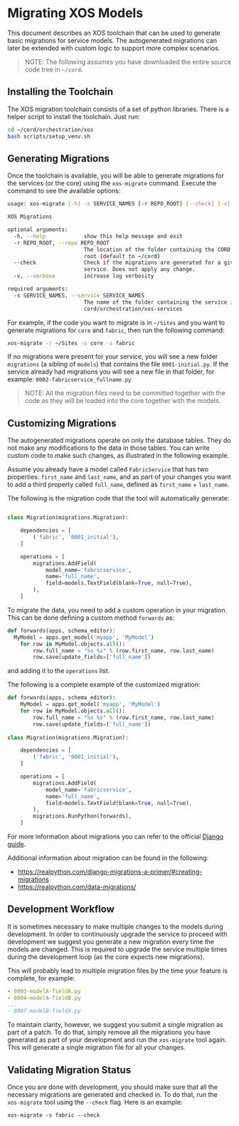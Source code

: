 # Migrating XOS Models

This document describes an XOS toolchain that can be used to generate
basic migrations for service models. The autogenerated migrations can
later be extended with custom logic to support more complex scenarios.

> NOTE: The following assumes you have downloaded the entire source
> code tree in `~/cord`.

## Installing the Toolchain

The XOS migration toolchain consists of a set of python
libraries. There is a helper script to install the toolchain.
Just run:

```bash
cd ~/cord/orchestration/xos
bash scripts/setup_venv.sh
```

## Generating Migrations

Once the toolchain is available, you will be able to generate
migrations for the services (or the core) using the `xos-migrate`
command. Execute the command to see the available options:

```bash
usage: xos-migrate [-h] -s SERVICE_NAMES [-r REPO_ROOT] [--check] [-v]

XOS Migrations

optional arguments:
  -h, --help            show this help message and exit
  -r REPO_ROOT, --repo REPO_ROOT
                        The location of the folder containing the CORD repo
                        root (default to ~/cord)
  --check               Check if the migrations are generated for a given
                        service. Does not apply any change.
  -v, --verbose         increase log verbosity

required arguments:
  -s SERVICE_NAMES, --service SERVICE_NAMES
                        The name of the folder containing the service in
                        cord/orchestration/xos-services
```

For example, if the code you want to migrate is in `~/Sites` and you
want to generate migrations for `core` and `fabric`, then run the
following command:

```bash
xos-migrate -r ~/Sites -s core -s fabric
```

If no migrations were present for your service, you will see a new
folder `migrations` (a sibling of `models`) that contains the file
`0001-initial.py`. If the service already had migrations you will see
a new file in that folder, for example: `0002-fabricservice_fullname.py`

> NOTE: All the migration files need to be committed together with the
> code as they will be loaded into the core together with the models.

## Customizing Migrations

The autogenerated migrations operate on only the database tables. They
do not make any modifications to the data in those tables. You can write
custom code to make such changes, as illustrated in the following
example.

Assume you already have a model called `FabricService` that has two
properties: `first_name` and `last_name`,  and as part of your changes
you want to add a third property called `full_name`,  defined as
`first_name` + `last_name`.

The following is the migration code that the tool will automatically
generate:

```python

class Migration(migrations.Migration):

    dependencies = [
        ('fabric', '0001_initial'),
    ]

    operations = [
        migrations.AddField(
            model_name='fabricservice',
            name='full_name',
            field=models.TextField(blank=True, null=True),
        ),
    ]
```

To migrate the data, you need to add a custom operation in your migration.
This can be done defining a custom method `forwards` as:

```python
def forwards(apps, schema_editor):
  MyModel = apps.get_model('myapp', 'MyModel')
    for row in MyModel.objects.all():
        row.full_name = "%s %s" % (row.first_name, row.last_name)
        row.save(update_fields=['full_name'])
```

and adding it to the `operations` list.

The following is a complete example of the customized migration:

```python
def forwards(apps, schema_editor):
    MyModel = apps.get_model('myapp', 'MyModel')
    for row in MyModel.objects.all():
        row.full_name = "%s %s" % (row.first_name, row.last_name)
        row.save(update_fields=['full_name'])
        
class Migration(migrations.Migration):

    dependencies = [
        ('fabric', '0001_initial'),
    ]

    operations = [
        migrations.AddField(
            model_name='fabricservice',
            name='full_name',
            field=models.TextField(blank=True, null=True),
        ),
        migrations.RunPython(forwards),
    ]
```

For more information about migrations you can refer to the official
[Django guide](https://docs.djangoproject.com/en/2.1/howto/writing-migrations/).

Additional information about migration can be found in the following:

- <https://realpython.com/django-migrations-a-primer/#creating-migrations>
- <https://realpython.com/data-migrations/>

## Development Workflow

It is sometimes necessary to make multiple changes to the models
during development. In order to continuously upgrade the service to
proceed with development we suggest you generate a new migration every
time the models are changed. This is required to upgrade the service
multiple times during the development loop (as the core expects new
migrations).

This will probably lead to multiple migration files by the time your
feature is complete, for example:

```yaml
- 0003-modelA-fieldA.py
- 0004-modelA-fieldB.py
...
- 0007-modelB-fieldX.py
```

To maintain clarity, however, we suggest you submit a single
migration as part of a patch. To do that, simply remove all the
migrations you have generated as part of your development and run the
`xos-migrate` tool again. This will generate a single migration file
for all your changes.

## Validating Migration Status

Once you are done with development, you should make sure that all the
necessary migrations are generated and checked in. To do that, run the
`xos-migrate` tool using the `--check` flag. Here is an example:

```shell
xos-migrate -s fabric --check
```
